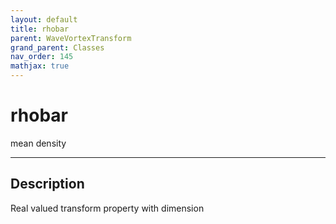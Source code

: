 ```yaml
---
layout: default
title: rhobar
parent: WaveVortexTransform
grand_parent: Classes
nav_order: 145
mathjax: true
---
```


#  rhobar

mean density


---

## Description
Real valued transform property with dimension 
